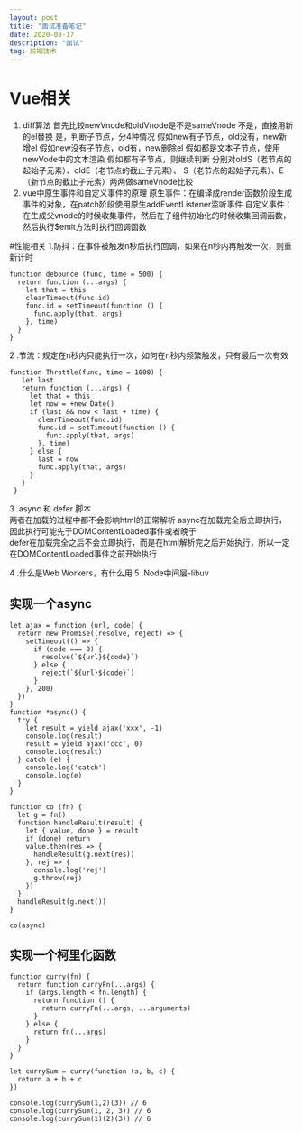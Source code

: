 ```yaml
---
layout: post
title: "面试准备笔记"
date: 2020-08-17 
description: "面试"
tag: 前端技术
---
```


# Vue相关
1. diff算法
首先比较newVnode和oldVnode是不是sameVnode
不是，直接用新的el替换
是，判断子节点，分4种情况
假如new有子节点，old没有，new新增el
假如new没有子节点，old有，new删除el
假如都是文本子节点，使用newVode中的文本渲染
假如都有子节点，则继续判断
分别对oldS（老节点的起始子元素）、oldE（老节点的截止子元素）、
S（老节点的起始子元素）、E（新节点的截止子元素）两两做sameVnode比较
2. vue中原生事件和自定义事件的原理
原生事件：在编译成render函数阶段生成事件的对象，在patch阶段使用原生addEventListener监听事件
自定义事件：在生成父vnode的时候收集事件，然后在子组件初始化的时候收集回调函数，然后执行$emit方法时执行回调函数

#性能相关
1.防抖：在事件被触发n秒后执行回调，如果在n秒内再触发一次，则重新计时
```
function debounce (func, time = 500) {
  return function (...args) {
    let that = this
    clearTimeout(func.id)
    func.id = setTimeout(function () {
      func.apply(that, args)
    }, time)
  }
}
```  
2 .节流：规定在n秒内只能执行一次，如何在n秒内频繁触发，只有最后一次有效
```
function Throttle(func, time = 1000) {
   let last
   return function (...args) {
     let that = this
     let now = +new Date()
     if (last && now < last + time) {
       clearTimeout(func.id)
       func.id = setTimeout(function () {
         func.apply(that, args)
       }, time)
     } else {
       last = now
       func.apply(that, args)
     }
   }
 }
```
3 .async 和 defer 脚本  
两者在加载的过程中都不会影响html的正常解析
async在加载完全后立即执行，因此执行可能先于DOMContentLoaded事件或者晚于  
defer在加载完全之后不会立即执行，而是在html解析完之后开始执行，所以一定在DOMContentLoaded事件之前开始执行

4 .什么是Web Workers，有什么用
5 .Node中间层-libuv

## 实现一个async
```
let ajax = function (url, code) {
  return new Promise((resolve, reject) => {
    setTimeout(() => {
      if (code === 0) {
        resolve(`${url}${code}`)
      } else {
        reject(`${url}${code}`)
      }
    }, 200)
  })
}
function *async() {
  try {
    let result = yield ajax('xxx', -1)
    console.log(result)
    result = yield ajax('ccc', 0)
    console.log(result)
  } catch (e) {
    console.log('catch')
    console.log(e)
  }
}

function co (fn) {
  let g = fn()
  function handleResult(result) {
    let { value, done } = result
    if (done) return
    value.then(res => {
      handleResult(g.next(res))
    }, rej => {
      console.log('rej')
      g.throw(rej)
    })
  }
  handleResult(g.next())
}

co(async)
```

## 实现一个柯里化函数
```
function curry(fn) {
  return function curryFn(...args) {
    if (args.length < fn.length) {
      return function () {
        return curryFn(...args, ...arguments)
      }
    } else {
      return fn(...args)
    }
  }
}

let currySum = curry(function (a, b, c) {
  return a + b + c
})

console.log(currySum(1,2)(3)) // 6
console.log(currySum(1, 2, 3)) // 6
console.log(currySum(1)(2)(3)) // 6
```



